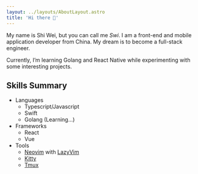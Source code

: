 ```yaml
---
layout: ../layouts/AboutLayout.astro
title: 'Hi there 👋'
---
```


My name is Shi Wei, but you can call me _Swi_. I am a front-end and mobile application developer from China. My dream is to become a full-stack engineer.

Currently, I’m learning Golang and React Native while experimenting with some interesting projects.

## Skills Summary

- Languages
  - Typescript/Javascript
  - Swift
  - Golang (Learning...)
- Frameworks
  - React
  - Vue
- Tools
  - [Neovim](https://neovim.io/) with [LazyVim](https://www.lazyvim.org/)
  - [Kitty](https://github.com/kovidgoyal/kitty)
  - [Tmux](https://github.com/tmux/tmux/wiki)
